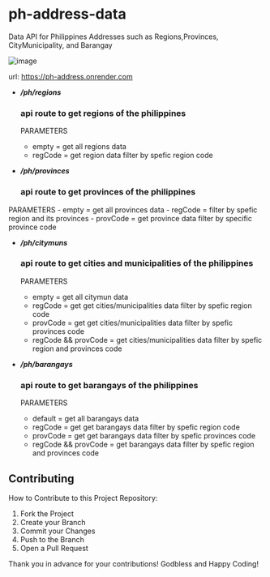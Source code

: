 # ph-address-data
Data API for Philippines Addresses such as Regions,Provinces, CityMunicipality, and Barangay


![image]("../images/banner.png")


url: https://ph-address.onrender.com

- _**/ph/regions**_

  ### api route to get regions of the philippines

  PARAMETERS
    - empty = get all regions data
    - regCode = get region data filter by spefic region code



- _**/ph/provinces**_

  ### api route to get  provinces of the philippines

<p style="color: blue">

  PARAMETERS
    - empty = get all provinces data
    - regCode = filter by spefic region and its provinces
    - provCode = get province data filter by specific province code

</p>

- _**/ph/citymuns**_ 
  
  ### api route to get cities and municipalities of the philippines

  PARAMETERS
    - empty = get all citymun data
    - regCode = get get cities/municipalities data filter by spefic region code
    - provCode = get get cities/municipalities data filter by spefic provinces code
    - regCode && provCode = get cities/municipalities data filter by spefic region and provinces code



- _**/ph/barangays**_
  
  ### api route to get  barangays  of the philippines

  PARAMETERS
    - default = get all barangays data
    - regCode = get get barangays data filter by spefic region code
    - provCode = get get barangays data filter by spefic provinces code
    - regCode && provCode = get barangays data filter by spefic region and provinces code

    




## Contributing
How to Contribute to this Project Repository:
1. Fork the Project
2. Create your Branch 
3. Commit your Changes 
4. Push to the Branch 
5. Open a Pull Request

Thank you in advance for your contributions! Godbless and Happy Coding! 
